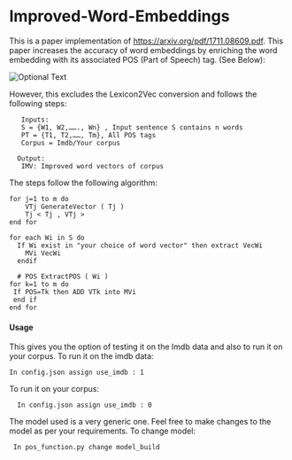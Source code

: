 # Improved-Word-Embeddings
This is a paper implementation of https://arxiv.org/pdf/1711.08609.pdf. This paper increases the accuracy of word embeddings by enriching the word embedding with its associated POS (Part of Speech) tag. (See Below):

![Optional Text](../master/ImprovedWordEmbeddings.png)


However, this excludes the Lexicon2Vec conversion and follows the following steps:

       Inputs:
       S = {W1, W2,……., Wn} , Input sentence S contains n words
       PT = {T1, T2,……, Tm}, All POS tags
       Corpus = Imdb/Your corpus
       
      Output:
       IMV: Improved word vectors of corpus
 
 The steps follow the following algorithm:
       
    for j=1 to m do
        VTj GenerateVector ( Tj )
        Tj < Tj , VTj >
    end for

    for each Wi in S do
      If Wi exist in "your choice of word vector" then extract VecWi
        MVi VecWi
      endif
      
      # POS ExtractPOS ( Wi )
    for k=1 to m do
     If POS=Tk then ADD VTk into MVi
     end if
    end for
    
#### Usage
This gives you the option of testing it on the Imdb data and also to run it on your corpus.
To run it on the imdb data:

    In config.json assign use_imdb : 1
    
To run it on your corpus:

      In config.json assign use_imdb : 0
      
The model used is a very generic one. Feel free to make changes to the model as per your requirements.
To change model:

     In pos_function.py change model_build
